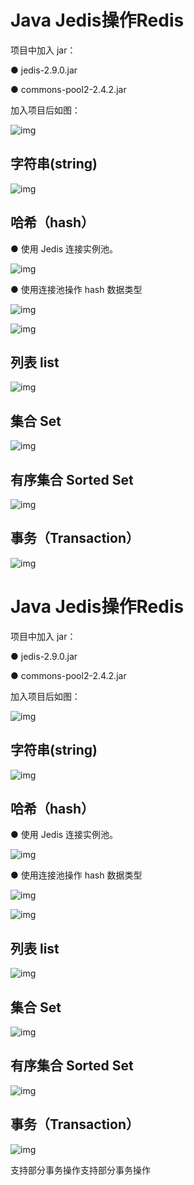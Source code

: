 # Java Jedis操作Redis

项目中加入 jar：

● jedis-2.9.0.jar

● commons-pool2-2.4.2.jar

加入项目后如图：

![img](5.2Jedis操作.assets/1560746004@dfd8b727d3ba314f9ae997b7dab1412a.png)

## 字符串(string)

![img](5.2Jedis操作.assets/1560746073@0c591552cb2b10c366fdac712477280c.png)

## 哈希（hash）

● 使用 Jedis 连接实例池。

![img](5.2Jedis操作.assets/1560746151@6f051675b83ea51b75128ed15ef07634.png)

● 使用连接池操作 hash 数据类型

![img](5.2Jedis操作.assets/1560746208@2d08366b73e2cf3d6c2da594b1b089e3.png)

 

![img](5.2Jedis操作.assets/1560746333@5ee1bb178f69d701c0ca65b0be38f3e9.png)

## 列表 list

![img](5.2Jedis操作.assets/1560746379@6b0d63a772e7499581b5c333afc45565.png)

## 集合 Set

![img](5.2Jedis操作.assets/1560746429@be4188408dbcce7c4f1aeafa8df505f9.png)

## 有序集合 Sorted Set

![img](5.2Jedis操作.assets/1560746473@2430d44d703e188bc702f07cee47c6fc.png)

## 事务（Transaction）

![img](5.2Jedis操作.assets/1560746514@625f1735c7b915438de5be215748ac90.png)

# Java Jedis操作Redis

项目中加入 jar：

● jedis-2.9.0.jar

● commons-pool2-2.4.2.jar

加入项目后如图：

![img](5.2Jedis操作.assets/1560746004@dfd8b727d3ba314f9ae997b7dab1412a.png)

## 字符串(string)

![img](5.2Jedis操作.assets/1560746073@0c591552cb2b10c366fdac712477280c.png)

## 哈希（hash）

● 使用 Jedis 连接实例池。

![img](5.2Jedis操作.assets/1560746151@6f051675b83ea51b75128ed15ef07634.png)

● 使用连接池操作 hash 数据类型

![img](5.2Jedis操作.assets/1560746208@2d08366b73e2cf3d6c2da594b1b089e3.png)

 

![img](5.2Jedis操作.assets/1560746333@5ee1bb178f69d701c0ca65b0be38f3e9.png)

## 列表 list

![img](5.2Jedis操作.assets/1560746379@6b0d63a772e7499581b5c333afc45565.png)

## 集合 Set

![img](5.2Jedis操作.assets/1560746429@be4188408dbcce7c4f1aeafa8df505f9.png)

## 有序集合 Sorted Set

![img](5.2Jedis操作.assets/1560746473@2430d44d703e188bc702f07cee47c6fc.png)

## 事务（Transaction）

![img](5.2Jedis操作.assets/1560746514@625f1735c7b915438de5be215748ac90.png)

支持部分事务操作支持部分事务操作